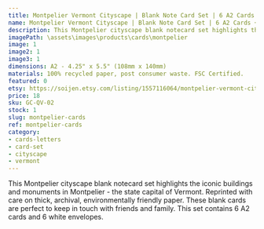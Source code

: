 ```yaml
---
title: Montpelier Vermont Cityscape | Blank Note Card Set | 6 A2 Cards + Envelopes
name: Montpelier Vermont Cityscape | Blank Note Card Set | 6 A2 Cards + Envelopes
description: This Montpelier cityscape blank notecard set highlights the iconic buildings and monuments in Montpelier - the state capital of Vermont. Reprinted with care on thick, archival, environmentally friendly paper.
imagePath: \assets\images\products\cards\montpelier
image: 1
image2: 1
image3: 1
dimensions: A2 - 4.25" x 5.5" (108mm x 140mm)
materials: 100% recycled paper, post consumer waste. FSC Certified.
featured: 0
etsy: https://soijen.etsy.com/listing/1557116064/montpelier-vermont-cityscape-blank-note?utm_source=Copy&utm_medium=ListingManager&utm_campaign=Share&utm_term=so.lmsm&share_time=1695260964585
price: 18
sku: GC-QV-02
stock: 1
slug: montpelier-cards
ref: montpelier-cards
category:
- cards-letters
- card-set
- cityscape
- vermont
---
```

This Montpelier cityscape blank notecard set highlights the iconic buildings and monuments in Montpelier - the state capital of Vermont.  Reprinted with care on thick, archival, environmentally friendly paper. These blank cards are perfect to keep in touch with friends and family. This set contains 6 A2 cards and 6 white envelopes.
